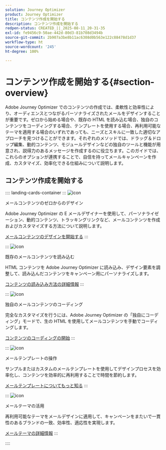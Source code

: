 ```yaml
---
solution: Journey Optimizer
product: Journey Optimizer
title: コンテンツ作成を開始する
description: コンテンツ作成を開始する
redpen-status: CREATED_||_2025-08-11_20-31-35
exl-id: fe9456c9-50ae-442d-80d3-81b708d3494b
source-git-commit: 2b907a3be8b11ac6308d0b563e122c88478d1d37
workflow-type: ht
source-wordcount: '245'
ht-degree: 100%

---
```


# コンテンツ作成を開始する{#section-overview}

Adobe Journey Optimizer でのコンテンツの作成では、柔軟性と効率性により、オーディエンスとつながるパーソナライズされたメールをデザインすることが重要です。ゼロから始める場合や、既存の HTML を読み込む場合、独自のコンテンツをコーディングする場合、テンプレートを使用する場合、再利用可能なテーマを適用する場合のいずれであっても、ニーズとスキルに一致した適切なアプローチを見つけることができます。それぞれのメソッドでは、ドラッグ＆ドロップ編集、動的コンテンツ、モジュールデザインなどの独自のツールと機能が用意され、説得力のあるメッセージを作成するのに役立ちます。このガイドでは、これらのオプションが連携することで、自信を持ってメールキャンペーンを作成、カスタマイズ、効率化できる仕組みについて説明します。

## コンテンツ作成を開始する

:::: landing-cards-container
:::
![icon](https://cdn.experienceleague.adobe.com/icons/circle-play.svg)

メールコンテンツのゼロからのデザイン

Adobe Journey Optimizer の E メールデザイナーを使用して、パーソナライゼーション、動的コンテンツ、トラッキングリンクなど、メールコンテンツを作成およびカスタマイズする方法について説明します。

[メールコンテンツのデザインを開始する](../using/email/content-from-scratch.md)
:::

:::
![icon](https://cdn.experienceleague.adobe.com/icons/list-check.svg)

既存のメールコンテンツを読み込む

HTML コンテンツを Adobe Journey Optimizer に読み込み、デザイン要素を調整して、読み込んだコンテンツをキャンペーン用にパーソナライズします。

[コンテンツの読み込み方法の詳細情報](../using/email/existing-content.md)
:::

:::
![icon](https://cdn.experienceleague.adobe.com/icons/code-branch.svg)

独自のメールコンテンツのコーディング

完全なカスタマイズを行うには、Adobe Journey Optimizer の「独自にコーディング」モードで、生の HTML を使用してメールコンテンツを手動でコーディングします。

[コンテンツのコーディングの開始](../using/email/code-content.md)
:::

:::
![icon](https://cdn.experienceleague.adobe.com/icons/puzzle-piece.svg)

メールテンプレートの操作

サンプルまたはカスタムのメールテンプレートを使用してデザインプロセスを効率化し、コンテンツを効率的に再利用することで時間を節約します。

[メールテンプレートについてもっと知る](../using/email/use-email-templates.md)
:::

:::
![icon](https://cdn.experienceleague.adobe.com/icons/gear.svg)

メールテーマの活用

再利用可能なテーマをメールデザインに適用して、キャンペーンをまたいで一貫性のあるブランドの一致、効率性、適応性を実現します。

[メールテーマの詳細情報](../using/email/apply-email-themes.md)
:::

::::
